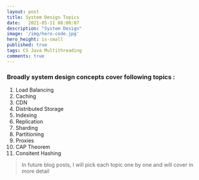 ```yaml
---
layout: post
title: System Design Topics
date:   2021-05-11 08:00:07
description: "System Design"
image: '/img/hero-code.jpg' 
hero_height: is-small
published: true
tags: CS Java Multithreading
comments: true
---
```


### Broadly system design concepts cover following topics :

1. Load Balancing
2. Caching
3. CDN
4. Distributed Storage
5. Indexing
6. Replication
7. Sharding
8. Partitioning
9. Proxies
10. CAP Theorem
11. Consitent Hashing

> In future blog posts, I will pick each topic one by one and will cover in more detail